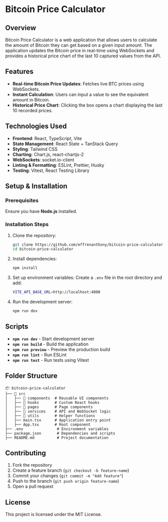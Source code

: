 # Bitcoin Price Calculator

## Overview
Bitcoin Price Calculator is a web application that allows users to calculate the amount of Bitcoin they can get based on a given input amount. The application updates the Bitcoin price in real-time using WebSockets and provides a historical price chart of the last 10 captured values from the API.

## Features
- **Real-time Bitcoin Price Updates**: Fetches live BTC prices using WebSockets.
- **Instant Calculation**: Users can input a value to see the equivalent amount in Bitcoin.
- **Historical Price Chart**: Clicking the box opens a chart displaying the last 10 recorded prices.

## Technologies Used
- **Frontend**: React, TypeScript, Vite
- **State Management**: React State + TanStack Query
- **Styling**: Tailwind CSS
- **Charting**: Chart.js, react-chartjs-2
- **WebSockets**: socket.io-client
- **Linting & Formatting**: ESLint, Prettier, Husky
- **Testing**: Vitest, React Testing Library

## Setup & Installation

### Prerequisites
Ensure you have **Node.js** installed.

### Installation Steps
1. Clone the repository:
   ```sh
   git clone https://github.com/effrenanthony/bitcoin-price-calculator.git
   cd bitcoin-price-calculator
   ```

2. Install dependencies:
   ```sh
   npm install
   ```

3. Set up environment variables:
   Create a `.env` file in the root directory and add:
   ```sh
   VITE_API_BASE_URL=http://localhost:4000
   ```

4. Run the development server:
   ```sh
   npm run dev
   ```

## Scripts
- **`npm run dev`** - Start development server
- **`npm run build`** - Build the application
- **`npm run preview`** - Preview the production build
- **`npm run lint`** - Run ESLint
- **`npm run test`** - Run tests using Vitest

## Folder Structure
```
📦 bitcoin-price-calculator
├── 📂 src
│   ├── 📂 components  # Reusable UI components
│   ├── 📂 hooks       # Custom React hooks
│   ├── 📂 pages       # Page components
│   ├── 📂 services    # API and WebSocket logic
│   ├── 📂 utils       # Helper functions
│   ├── main.tsx      # Application entry point
│   ├── App.tsx       # Root component
├── .env               # Environment variables
├── package.json       # Dependencies and scripts
├── README.md          # Project documentation
```

## Contributing
1. Fork the repository
2. Create a feature branch (`git checkout -b feature-name`)
3. Commit your changes (`git commit -m "Add feature"`)
4. Push to the branch (`git push origin feature-name`)
5. Open a pull request

## License
This project is licensed under the MIT License.